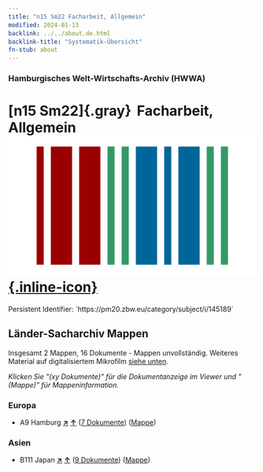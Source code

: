 ```yaml
---
title: "n15 Sm22 Facharbeit, Allgemein"
modified: 2024-01-13
backlink: ../../about.de.html
backlink-title: "Systematik-Übersicht"
fn-stub: about
---
```


### Hamburgisches Welt-Wirtschafts-Archiv (HWWA)

# [n15 Sm22]{.gray}&#8201; Facharbeit, Allgemein &#160; [![Wikidata](/images/Wikidata-logo.svg "Wikidata"){.inline-icon}](http://www.wikidata.org/entity/Q104710732)

<div class="hint">Persistent Identifier: `https://pm20.zbw.eu/category/subject/i/145189`</div>







## Länder-Sacharchiv Mappen






Insgesamt 2 Mappen, 16 Dokumente - Mappen unvollständig. Weiteres Material auf digitalisiertem Mikrofilm [siehe unten](#filmsections).

_Klicken Sie "(xy Dokumente)" für die Dokumentanzeige im Viewer und "(Mappe)" für Mappeninformation._




### Europa

- A9 Hamburg [**&nearr;**](../../../geo/i/140905/about.de.html "Hamburg (alle Mappen)") [**&uarr;**](../../../geo/about.de.html#A9 "Ländersystematik") (<a href="https://pm20.zbw.eu/iiifview/folder/sh/140905,145189" title="über: Hamburg : Facharbeit, Allgemein" target="_blank">7 Dokumente</a>) ([Mappe](../../../../folder/sh/1409xx/140905/1451xx/145189/about.de.html))

### Asien

- B111 Japan [**&nearr;**](../../../geo/i/141272/about.de.html "Japan (alle Mappen)") [**&uarr;**](../../../geo/about.de.html#B111 "Ländersystematik") (<a href="https://pm20.zbw.eu/iiifview/folder/sh/141272,145189" title="über: Japan : Facharbeit, Allgemein" target="_blank">9 Dokumente</a>) ([Mappe](../../../../folder/sh/1412xx/141272/1451xx/145189/about.de.html))



<a id="filmsections" />













